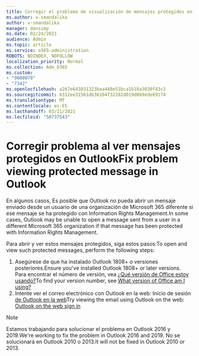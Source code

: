 ```yaml
---
title: Corregir el problema de visualización de mensajes protegidos en Outlook
ms.author: v-smandalika
author: v-smandalika
manager: dansimp
ms.date: 02/24/2021
audience: Admin
ms.topic: article
ms.service: o365-administration
ROBOTS: NOINDEX, NOFOLLOW
localization_priority: Normal
ms.collection: Adm_O365
ms.custom:
- "9000078"
- "7342"
ms.openlocfilehash: a267e643031323baa448e51bca1b18a3030f43c2
ms.sourcegitcommit: 6312ee31561db36104f32282d019d069ede69174
ms.translationtype: MT
ms.contentlocale: es-ES
ms.lasthandoff: 03/11/2021
ms.locfileid: "50737543"
---
```

# <a name="fix-problem-viewing-protected-message-in-outlook"></a><span data-ttu-id="33932-102">Corregir problema al ver mensajes protegidos en Outlook</span><span class="sxs-lookup"><span data-stu-id="33932-102">Fix problem viewing protected message in Outlook</span></span>

<span data-ttu-id="33932-103">En algunos casos, Es posible que Outlook no pueda abrir un mensaje enviado desde un usuario de una organización de Microsoft 365 diferente si ese mensaje se ha protegido con Information Rights Management.</span><span class="sxs-lookup"><span data-stu-id="33932-103">In some cases, Outlook may be unable to open a message sent from a user in a different Microsoft 365 organization if that message has been protected with Information Rights Management.</span></span>

<span data-ttu-id="33932-104">Para abrir y ver estos mensajes protegidos, siga estos pasos:</span><span class="sxs-lookup"><span data-stu-id="33932-104">To open and view such protected messages, perform the following steps:</span></span>

1. <span data-ttu-id="33932-105">Asegúrese de que ha instalado Outlook 1808+ o versiones posteriores.</span><span class="sxs-lookup"><span data-stu-id="33932-105">Ensure you've installed Outlook 1808+ or later versions.</span></span> <span data-ttu-id="33932-106">Para encontrar el número de versión, vea [¿Qué versión de Office estoy usando?](https://support.microsoft.com/office/about-office-what-version-of-office-am-i-using-932788b8-a3ce-44bf-bb09-e334518b8b19)</span><span class="sxs-lookup"><span data-stu-id="33932-106">To find your version number, see [What version of Office am I using?](https://support.microsoft.com/office/about-office-what-version-of-office-am-i-using-932788b8-a3ce-44bf-bb09-e334518b8b19)</span></span>
2. <span data-ttu-id="33932-107">Intente ver el correo electrónico con Outlook en la web: Inicio de sesión [de Outlook en la web](https://outlook.office365.com/mail/inbox)</span><span class="sxs-lookup"><span data-stu-id="33932-107">Try viewing the email using Outlook on the web: [Outlook on the web sign in](https://outlook.office365.com/mail/inbox)</span></span>

> [!NOTE]
> <span data-ttu-id="33932-108">Estamos trabajando para solucionar el problema en Outlook 2016 y 2019.</span><span class="sxs-lookup"><span data-stu-id="33932-108">We're working to fix the problem in Outlook 2016 and 2019.</span></span> <span data-ttu-id="33932-109">No se solucionará en Outlook 2010 o 2013.</span><span class="sxs-lookup"><span data-stu-id="33932-109">It will not be fixed in Outlook 2010 or 2013.</span></span>
